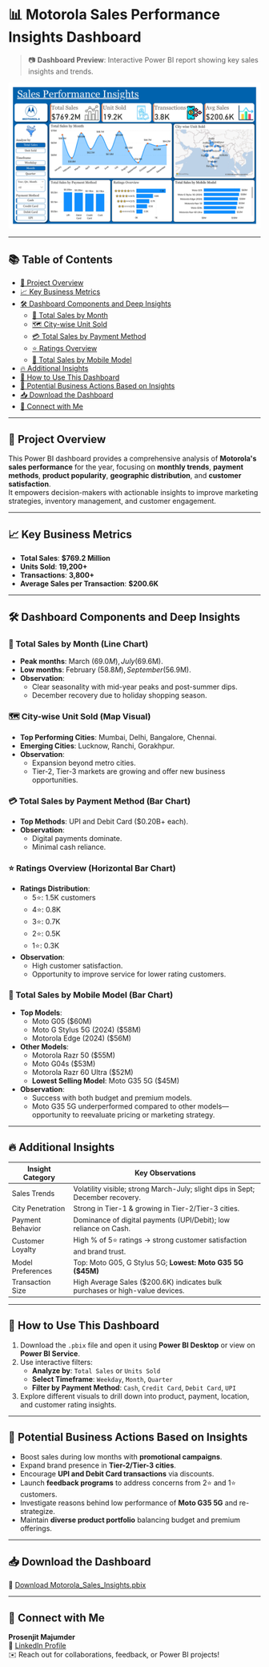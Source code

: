# 📊 Motorola Sales Performance Insights Dashboard

> 📷 **Dashboard Preview**: Interactive Power BI report showing key sales insights and trends.

![Dashboard Preview](Motorola%20Sales%20Performance%20Insights%20Dashboard.jpg)

---

## 📚 Table of Contents
- [🚀 Project Overview](#-project-overview)
- [📈 Key Business Metrics](#-key-business-metrics)
- [🛠️ Dashboard Components and Deep Insights](#️-dashboard-components-and-deep-insights)
  - [📅 Total Sales by Month](#-total-sales-by-month-line-chart)
  - [🗺️ City-wise Unit Sold](#-city-wise-unit-sold-map-visual)
  - [💳 Total Sales by Payment Method](#-total-sales-by-payment-method-bar-chart)
  - [⭐ Ratings Overview](#-ratings-overview-horizontal-bar-chart)
  - [📱 Total Sales by Mobile Model](#-total-sales-by-mobile-model-bar-chart)
- [🔥 Additional Insights](#-additional-insights)
- [📂 How to Use This Dashboard](#-how-to-use-this-dashboard)
- [🎯 Potential Business Actions Based on Insights](#-potential-business-actions-based-on-insights)
- [📥 Download the Dashboard](#-Download-the-Dashboard)
- [🔗 Connect with Me](#-connect-with-me)

---

## 🚀 Project Overview

This Power BI dashboard provides a comprehensive analysis of **Motorola's sales performance** for the year, focusing on **monthly trends**, **payment methods**, **product popularity**, **geographic distribution**, and **customer satisfaction**.  
It empowers decision-makers with actionable insights to improve marketing strategies, inventory management, and customer engagement.

---

## 📈 Key Business Metrics
- **Total Sales**: **$769.2 Million**
- **Units Sold**: **19,200+**
- **Transactions**: **3,800+**
- **Average Sales per Transaction**: **$200.6K**

---

## 🛠️ Dashboard Components and Deep Insights

### 📅 Total Sales by Month (Line Chart)
- **Peak months**: March ($69.0M), July ($69.6M).
- **Low months**: February ($58.8M), September ($56.9M).
- **Observation**:
  - Clear seasonality with mid-year peaks and post-summer dips.
  - December recovery due to holiday shopping season.

### 🗺️ City-wise Unit Sold (Map Visual)
- **Top Performing Cities**: Mumbai, Delhi, Bangalore, Chennai.
- **Emerging Cities**: Lucknow, Ranchi, Gorakhpur.
- **Observation**:
  - Expansion beyond metro cities.
  - Tier-2, Tier-3 markets are growing and offer new business opportunities.

### 💳 Total Sales by Payment Method (Bar Chart)
- **Top Methods**: UPI and Debit Card ($0.20B+ each).
- **Observation**:
  - Digital payments dominate.
  - Minimal cash reliance.

### ⭐ Ratings Overview (Horizontal Bar Chart)
- **Ratings Distribution**:
  - 5⭐: 1.5K customers
  - 4⭐: 0.8K
  - 3⭐: 0.7K
  - 2⭐: 0.5K
  - 1⭐: 0.3K
- **Observation**:
  - High customer satisfaction.
  - Opportunity to improve service for lower rating customers.

### 📱 Total Sales by Mobile Model (Bar Chart)
- **Top Models**:
  - Moto G05 ($60M)
  - Moto G Stylus 5G (2024) ($58M)
  - Motorola Edge (2024) ($56M)
- **Other Models**:
  - Motorola Razr 50 ($55M)
  - Moto G04s ($53M)
  - Motorola Razr 60 Ultra ($52M)
  - **Lowest Selling Model**: Moto G35 5G ($45M)
- **Observation**:
  - Success with both budget and premium models.
  - Moto G35 5G underperformed compared to other models—opportunity to reevaluate pricing or marketing strategy.

---

## 🔥 Additional Insights

| Insight Category         | Key Observations                                                                 |
|---------------------------|---------------------------------------------------------------------------------|
| Sales Trends              | Volatility visible; strong March-July; slight dips in Sept; December recovery. |
| City Penetration          | Strong in Tier-1 & growing in Tier-2/Tier-3 cities.                             |
| Payment Behavior          | Dominance of digital payments (UPI/Debit); low reliance on Cash.               |
| Customer Loyalty          | High % of 5⭐ ratings → strong customer satisfaction and brand trust.           |
| Model Preferences         | Top: Moto G05, G Stylus 5G; **Lowest: Moto G35 5G ($45M)**                      |
| Transaction Size          | High Average Sales ($200.6K) indicates bulk purchases or high-value devices.   |

---

## 📂 How to Use This Dashboard

1. Download the `.pbix` file and open it using **Power BI Desktop** or view on **Power BI Service**.
2. Use interactive filters:
   - **Analyze by**: `Total Sales` or `Units Sold`
   - **Select Timeframe**: `Weekday`, `Month`, `Quarter`
   - **Filter by Payment Method**: `Cash`, `Credit Card`, `Debit Card`, `UPI`
3. Explore different visuals to drill down into product, payment, location, and customer rating insights.

---

## 🎯 Potential Business Actions Based on Insights

- Boost sales during low months with **promotional campaigns**.
- Expand brand presence in **Tier-2/Tier-3 cities**.
- Encourage **UPI and Debit Card transactions** via discounts.
- Launch **feedback programs** to address concerns from 2⭐ and 1⭐ customers.
- Investigate reasons behind low performance of **Moto G35 5G** and re-strategize.
- Maintain **diverse product portfolio** balancing budget and premium offerings.

---

## 📥 Download the Dashboard

🔗 [Download Motorola_Sales_Insights.pbix](./Motorola_Sales_Insights.pbix)

---

## 🔗 Connect with Me

**Prosenjit Majumder**  
📎 [LinkedIn Profile](https://www.linkedin.com/in/prosenjitmajumder)  
✉️ Reach out for collaborations, feedback, or Power BI projects!
